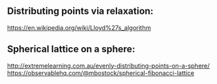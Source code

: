 
## Distributing points via relaxation:
https://en.wikipedia.org/wiki/Lloyd%27s_algorithm

## Spherical lattice on a sphere:
http://extremelearning.com.au/evenly-distributing-points-on-a-sphere/
https://observablehq.com/@mbostock/spherical-fibonacci-lattice
